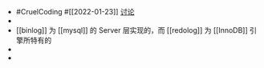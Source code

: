 - #CruelCoding #[[2022-01-23]] [讨论](https://github.com/Monsooooon/CruelFundamental/tree/main/homework/202201/23)
-
- [[binlog]] 为 [[mysql]] 的 Server 层实现的，而 [[redolog]] 为 [[InnoDB]] 引擎所特有的
-
-